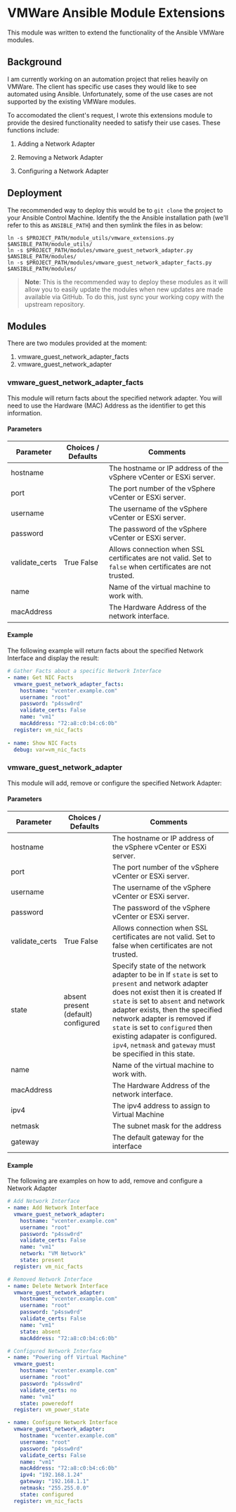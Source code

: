 # VMWare Ansible Module Extensions

This module was written to extend the functionality of the Ansible VMWare modules. 

## Background

I am currently working on an automation project that relies heavily on VMWare. The client has specific use cases they would like to see automated using Ansible. Unfortunately, some of the use cases are not supported by the existing VMWare modules. 

To accomodated the client's request, I wrote this extensions module to provide the desired functionality needed to satisfy their use cases. These functions include:

1. Adding a Network Adapter

2. Removing a Network Adapter

3. Configuring a Network Adapter

   

## Deployment

The recommended way to deploy this would be to `git clone` the project to your Ansible Control Machine. Identify the the Ansible installation path (we'll refer to this as `ANSIBLE_PATH`) and then symlink the files in as below:

```shell
ln -s $PROJECT_PATH/module_utils/vmware_extensions.py $ANSIBLE_PATH/module_utils/
ln -s $PROJECT_PATH/modules/vmware_guest_network_adapter.py $ANSIBLE_PATH/modules/
ln -s $PROJECT_PATH/modules/vmware_guest_network_adapter_facts.py $ANSIBLE_PATH/modules/
```



> **Note**: This is the recommended way to deploy these modules as it will allow you to easily update the modules when new updates are made available via GitHub. To do this, just sync your working copy with the upstream repository.



## Modules

There are two modules provided at the moment:

1. vmware_guest_network_adapter_facts
2. vmware_guest_network_adapter

### vmware_guest_network_adapter_facts

This module will return facts about the specified network adapter. You will need to use the Hardware (MAC) Address as the identifier to get this information.

#### Parameters

| Parameter      | Choices / Defaults | Comments                                                     |
| -------------- | ------------------ | ------------------------------------------------------------ |
| hostname       |                    | The hostname or IP address of the vSphere vCenter or ESXi server. |
| port           |                    | The port number of the vSphere vCenter or ESXi server.       |
| username       |                    | The username of the vSphere vCenter or ESXi server.          |
| password       |                    | The password of the vSphere vCenter or ESXi server.          |
| validate_certs | True      False    | Allows connection when SSL certificates are not valid. Set to `false` when certificates are not trusted. |
| name           |                    | Name of the virtual machine to work with.                    |
| macAddress     |                    | The Hardware Address of the network interface.               |

#### Example

The following example will return facts about the specified Network Interface and display the result:

```yaml
# Gather Facts about a specific Network Interface
- name: Get NIC Facts
  vmware_guest_network_adapter_facts:
    hostname: "vcenter.example.com"
    username: "root"
    password: "p4ssw0rd"
    validate_certs: False
    name: "vm1"
    macAddress: "72:a8:c0:b4:c6:0b"
  register: vm_nic_facts
  
- name: Show NIC Facts
  debug: var=vm_nic_facts
```



### vmware_guest_network_adapter

This module will add, remove or configure the specified Network Adapter:

#### Parameters

| Parameter      | Choices / Defaults                            | Comments                                                     |
| -------------- | --------------------------------------------- | ------------------------------------------------------------ |
| hostname       |                                               | The hostname or IP address of the vSphere vCenter or ESXi server. |
| port           |                                               | The port number of the vSphere vCenter or ESXi server.       |
| username       |                                               | The username of the vSphere vCenter or ESXi server.          |
| password       |                                               | The password of the vSphere vCenter or ESXi server.          |
| validate_certs | True      False                               | Allows connection when SSL certificates are not valid. Set to false when   certificates are not trusted. |
| state          | absent      present (default)      configured | Specify state of the network   adapter to be in      If `state` is set to `present` and network adapter does not exist then it is   created      If `state` is set to `absent` and network adapter exists, then the specified   network adapter is removed      if `state` is set to `configured` then existing adapater is configured. `ipv4`,   `netmask` and `gateway` must be specified in this state. |
| name           |                                               | Name of the virtual machine to work with.                    |
| macAddress     |                                               | The Hardware Address of the network interface.               |
| ipv4           |                                               | The ipv4 address to assign to Virtual Machine                |
| netmask        |                                               | The subnet mask for the address                              |
| gateway        |                                               | The default gateway for the interface                        |

#### Example

The following are examples on how to add, remove and configure a Network Adapter

```yaml
# Add Network Interface 
- name: Add Network Interface
  vmware_guest_network_adapter:
    hostname: "vcenter.example.com" 
    username: "root"
    password: "p4ssw0rd"
    validate_certs: False
    name: "vm1"
    network: "VM Network"
    state: present
  register: vm_nic_facts

# Removed Network Interface
- name: Delete Network Interface
  vmware_guest_network_adapter:
    hostname: "vcenter.example.com" 
    username: "root"
    password: "p4ssw0rd"
    validate_certs: False
    name: "vm1"
    state: absent
    macAddress: "72:a8:c0:b4:c6:0b"

# Configured Network Interface
- name: "Powering off Virtual Machine"
  vmware_guest:
    hostname: "vcenter.example.com"
    username: "root"
    password: "p4ssw0rd"
    validate_certs: no
    name: "vm1"
    state: poweredoff
  register: vm_power_state

- name: Configure Network Interface
  vmware_guest_network_adapter:
    hostname: "vcenter.example.com" 
    username: "root"
    password: "p4ssw0rd"
    validate_certs: False
    name: "vm1"
    macAddress: "72:a8:c0:b4:c6:0b"
    ipv4: "192.168.1.24"
    gateway: "192.168.1.1"
    netmask: "255.255.0.0"
    state: configured
  register: vm_nic_facts
```

